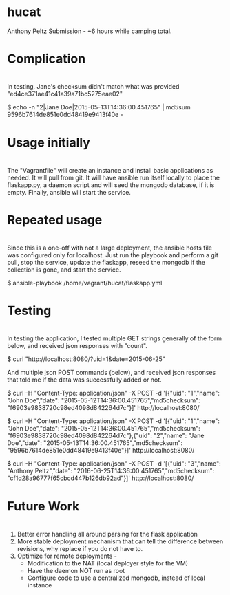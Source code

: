 # hucat
Anthony Peltz Submission - ~6 hours while camping total.

#
# Complication 
#
In testing, Jane's checksum didn't match what was provided "ed4ce371ae41c41a39a71bc5275eae02"

  $ echo -n "2|Jane Doe|2015-05-13T14:36:00.451765" | md5sum 
  9596b7614de851e0dd48419e9413f40e  -

#
# Usage initially
#
The "Vagrantfile" will create an instance and install basic applications as needed. It will pull 
from git. It will have ansible run itself locally to place the flaskapp.py, a daemon script and 
will seed the mongodb database, if it is empty. Finally, ansible will start the service.

#
# Repeated usage
#
Since this is a one-off with not a large deployment, the ansible hosts file was configured only for localhost. Just run the playbook
and perform a git pull, stop the service, update the flaskapp, reseed the mongodb if the collection is gone, and start the service.

  $ ansible-playbook /home/vagrant/hucat/flaskapp.yml

#
# Testing
#
In testing the application, I tested multiple GET strings generally of the form below, and received json responses with "count".

  $ curl "http://localhost:8080/?uid=1&date=2015-06-25"

And multiple json POST commands (below), and received json responses that told me if the data was successfully added or not.

  $ curl -H "Content-Type: application/json" -X POST -d '[{"uid": "1","name": "John Doe","date": "2015-05-12T14:36:00.451765","md5checksum": "f6903e9838720c98ed4098d842264d7c"}]' http://localhost:8080/

  $ curl -H "Content-Type: application/json" -X POST -d '[{"uid": "1","name": "John Doe","date": "2015-05-12T14:36:00.451765","md5checksum": "f6903e9838720c98ed4098d842264d7c"},{"uid": "2","name": "Jane Doe","date": "2015-05-13T14:36:00.451765","md5checksum": "9596b7614de851e0dd48419e9413f40e"}]' http://localhost:8080/

  $ curl -H "Content-Type: application/json" -X POST -d '[{"uid": "3","name": "Anthony Peltz","date": "2016-06-25T14:36:00.451765","md5checksum": "cf1d28a96777f65cbcd447b126db92ad"}]' http://localhost:8080/

#
# Future Work
#
1. Better error handling all around parsing for the flask application
2. More stable deployment mechanism that can tell the difference between revisions, why replace if you do not have to.
3. Optimize for remote deployments - 
     - Modification to the NAT (local deployer style for the VM)
     - Have the daemon NOT run as root
     - Configure code to use a centralized mongodb, instead of local instance

